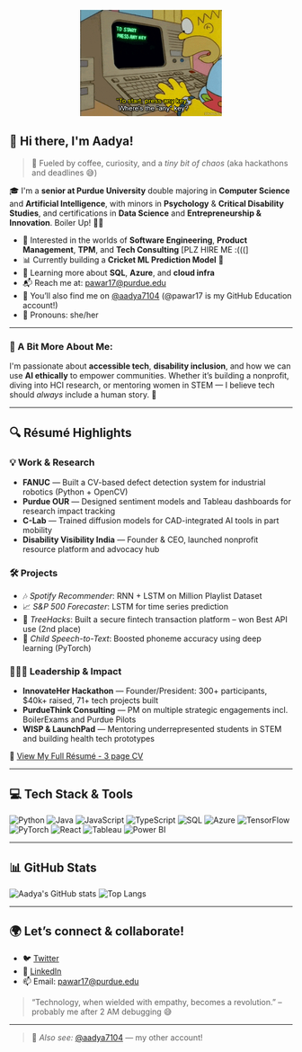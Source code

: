 <p align="center">
  <img src="./assets/Simpsons.gif"  width="50%"/>
</p>

## 👋 Hi there, I'm Aadya!

> 🚀 Fueled by coffee, curiosity, and a *tiny bit of chaos* (aka hackathons and deadlines 😅)

🎓 I'm a **senior at Purdue University** double majoring in **Computer Science** and **Artificial Intelligence**, with minors in **Psychology** & **Critical Disability Studies**, and certifications in **Data Science** and **Entrepreneurship & Innovation**. Boiler Up! 🖤💛

- 💼 Interested in the worlds of **Software Engineering**, **Product Management**, **TPM**, and **Tech Consulting** [PLZ HIRE ME :(((]
- 📊 Currently building a **Cricket ML Prediction Model** 🏏
- 💬 Learning more about **SQL**, **Azure**, and **cloud infra**
- 📬 Reach me at: pawar17@purdue.edu
- 🔄 You’ll also find me on [@aadya7104](https://github.com/aadya7104) (@pawar17 is my GitHub Education account!)
- 💁 Pronouns: she/her

---

### 🧠 A Bit More About Me:

I'm passionate about **accessible tech**, **disability inclusion**, and how we can use **AI ethically** to empower communities. Whether it’s building a nonprofit, diving into HCI research, or mentoring women in STEM — I believe tech should *always* include a human story. 💙

---

## 🔍 Résumé Highlights

### 💡 Work & Research
- **FANUC** — Built a CV-based defect detection system for industrial robotics (Python + OpenCV)
- **Purdue OUR** — Designed sentiment models and Tableau dashboards for research impact tracking
- **C-Lab** — Trained diffusion models for CAD-integrated AI tools in part mobility
- **Disability Visibility India** — Founder & CEO, launched nonprofit resource platform and advocacy hub

### 🛠️ Projects
- 🎶 *Spotify Recommender*: RNN + LSTM on Million Playlist Dataset
- 📈 *S&P 500 Forecaster*: LSTM for time series prediction
- 🧠 *TreeHacks*: Built a secure fintech transaction platform – won Best API use (2nd place)
- 🦻 *Child Speech-to-Text*: Boosted phoneme accuracy using deep learning (PyTorch)

### 👩🏽‍💻 Leadership & Impact
- **InnovateHer Hackathon** — Founder/President: 300+ participants, $40k+ raised, 71+ tech projects built  
- **PurdueThink Consulting** — PM on multiple strategic engagements incl. BoilerExams and Purdue Pilots  
- **WISP & LaunchPad** — Mentoring underrepresented students in STEM and building health tech prototypes  

📎 [View My Full Résumé - 3 page CV](https://docs.google.com/document/d/1Ju6e-mVTXWJqo8gsHTJC2ZR7HgV0ixd_/edit?usp=sharing)

---

## 💻 Tech Stack & Tools

![Python](https://img.shields.io/badge/Python-3776AB?style=flat&logo=python&logoColor=white)
![Java](https://img.shields.io/badge/Java-007396?style=flat&logo=java&logoColor=white)
![JavaScript](https://img.shields.io/badge/JavaScript-F7DF1E?style=flat&logo=javascript&logoColor=black)
![TypeScript](https://img.shields.io/badge/TypeScript-3178C6?style=flat&logo=typescript&logoColor=white)
![SQL](https://img.shields.io/badge/SQL-003B57?style=flat&logo=mysql&logoColor=white)
![Azure](https://img.shields.io/badge/Azure-0078D4?style=flat&logo=microsoft-azure&logoColor=white)
![TensorFlow](https://img.shields.io/badge/TensorFlow-FF6F00?style=flat&logo=tensorflow&logoColor=white)
![PyTorch](https://img.shields.io/badge/PyTorch-EE4C2C?style=flat&logo=pytorch&logoColor=white)
![React](https://img.shields.io/badge/React-20232A?style=flat&logo=react&logoColor=61DAFB)
![Tableau](https://img.shields.io/badge/Tableau-E97627?style=flat&logo=tableau&logoColor=white)
![Power BI](https://img.shields.io/badge/PowerBI-F2C811?style=flat&logo=powerbi&logoColor=white)

---

## 📊 GitHub Stats

![Aadya's GitHub stats](https://github-readme-stats.vercel.app/api?username=pawar17&show_icons=true&theme=react)
![Top Langs](https://github-readme-stats.vercel.app/api/top-langs/?username=pawar17&layout=compact&theme=react)

---

## 🌍 Let’s connect & collaborate!

- 🐦 [Twitter](https://twitter.com)
- 💼 [LinkedIn](https://linkedin.com)
- 📫 Email: pawar17@purdue.edu

> “Technology, when wielded with empathy, becomes a revolution.” – probably me after 2 AM debugging 😅

---

> 🔁 _Also see:_ [@aadya7104](https://github.com/aadya7104) — my other account!
